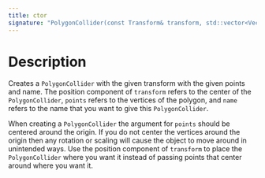 ```yaml
---
title: ctor
signature: "PolygonCollider(const Transform& transform, std::vector<Vector2> points, const std::string& name)"
---
```


# Description
Creates a `PolygonCollider` with the given transform with the given points and name. The position component of `transform` refers to the center of the `PolygonCollider`, `points` refers to the vertices of the polygon, and `name` refers to the name that you want to give this `PolygonCollider`.

When creating a `PolygonCollider` the argument for `points` should be centered around the origin. If you do not center the vertices around the origin then any rotation or scaling will cause the object to move around in unintended ways. Use the position component of `transform` to place the `PolygonCollider` where you want it instead of passing points that center around where you want it. 

